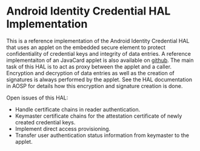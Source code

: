 # Android Identity Credential HAL Implementation

This is a reference implementation of the Android Identity Credential HAL that uses an applet on the embedded secure element to protect confidentiality of credential keys and integrity of data entries. A reference implementaiton of an JavaCard applet is also available on [github](https://github.com/mihoelzl/android-identitycredential-applet). The main task of this HAL is to act as proxy between the applet and a caller. Encryption and decryption of data entries as well as the creation of signatures is always performed by the applet. See the HAL documentation in AOSP for details how this encryption and signature creation is done. 

Open issues of this HAL:
* Handle certificate chains in reader authentication.
* Keymaster certificate chains for the attestation certificate of newly created credential keys.
* Implement direct access provisioning.
* Transfer user authentication status information from keymaster to the applet. 
 